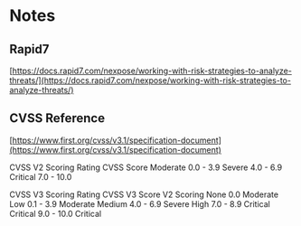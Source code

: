 # Notes

## Rapid7

[https://docs.rapid7.com/nexpose/working-with-risk-strategies-to-analyze-threats/](https://docs.rapid7.com/nexpose/working-with-risk-strategies-to-analyze-threats/)

## CVSS Reference

[https://www.first.org/cvss/v3.1/specification-document](https://www.first.org/cvss/v3.1/specification-document)

CVSS V2 Scoring
Rating	CVSS Score
Moderate	0.0 - 3.9
Severe	4.0 - 6.9
Critical	7.0 - 10.0

CVSS V3 Scoring
Rating	CVSS V3 Score	V2 Scoring
None	0.0	Moderate
Low	0.1 - 3.9	Moderate
Medium	4.0 - 6.9	Severe
High	7.0 - 8.9	Critical
Critical	9.0 - 10.0	Critical

